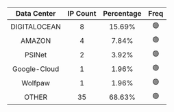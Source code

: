 | Data Center | IP Count | Percentage | Freq |
|:------------:|:--------:|:-----------:|:-----:|
| DIGITALOCEAN | 8 | 15.69% | 🟢 |
| AMAZON | 4 | 7.84% | 🟢 |
| PSINet | 2 | 3.92% | 🟢 |
| Google-Cloud | 1 | 1.96% | 🟢 |
| Wolfpaw | 1 | 1.96% | 🟢 |
| OTHER | 35 | 68.63% | 🟢 |